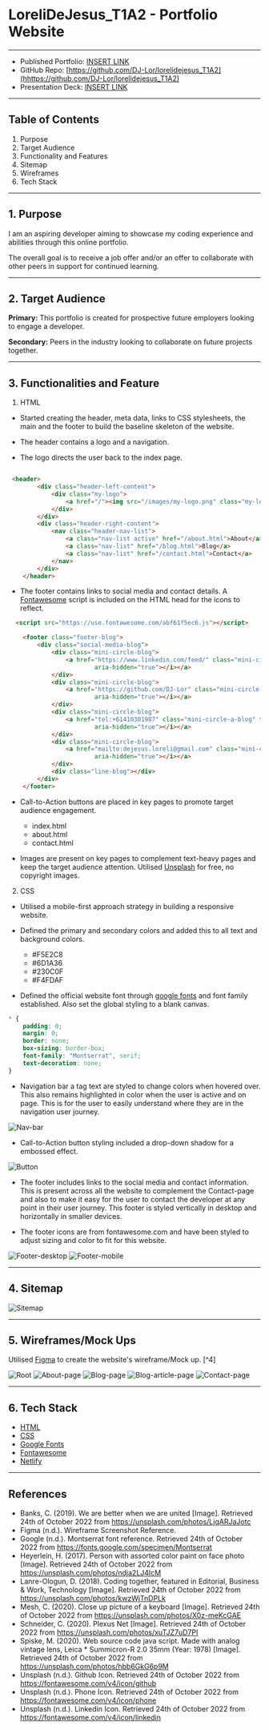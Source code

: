 # LoreliDeJesus_T1A2 - Portfolio Website #
___
* Published Portfolio: [INSERT LINK](https://www.example.com)
* GitHub Repo: [https://github.com/DJ-Lor/lorelidejesus_T1A2](hhttps://github.com/DJ-Lor/lorelidejesus_T1A2)
* Presentation Deck: [INSERT LINK](https://www.example.com)

___
## Table of Contents ##
1. Purpose
2. Target Audience
3. Functionality and Features
4. Sitemap
5. Wireframes
6. Tech Stack
___

## 1. Purpose ##

I am an aspiring developer aiming to showcase my coding experience and abilities through this online portfolio. 

The overall goal is to receive a job offer and/or an offer to collaborate with other peers in support for continued learning. 

___
## 2. Target Audience ##

**Primary:** This portfolio is created for prospective future employers looking to engage a developer. 

**Secondary:** Peers in the industry looking to collaborate on future projects together. 

___

## 3. Functionalities and Feature ##

1. HTML 

* Started creating the header, meta data, links to CSS stylesheets, the main and the footer to build the baseline skeleton of the website. 

* The header contains a logo and a navigation. 

* The logo directs the user back to the index page. 


```html

 <header>
        <div class="header-left-content">
            <div class="my-logo">
                <a href="/"><img src="/images/my-logo.png" class="my-logo" alt="my-logo"></a>
            </div>
        </div>
        <div class="header-right-content">
            <nav class="header-nav-list">
                <a class="nav-list active" href="/about.html">About</a>
                <a class="nav-list" href="/blog.html">Blog</a>
                <a class="nav-list" href="/contact.html">Contact</a>
            </nav>
        </div>
    </header>
````
* The footer contains links to social media and contact details. A [Fontawesome](https://fontawesome.com/) script is included on the HTML head for the icons to reflect.  

```html
  <script src="https://use.fontawesome.com/abf61f5ec6.js"></script>
```

```html
    <footer class="footer-blog">
        <div class="social-media-blog">
            <div class="mini-circle-blog">
                <a href="https://www.linkedin.com/feed/" class="mini-circle-a-blog" target="_blank"><i class="fa fa-linkedin"
                        aria-hidden="true"></i></a>
            </div>
            <div class="mini-circle-blog">
                <a href="https://github.com/DJ-Lor" class="mini-circle-a-blog" target="_blank"><i class="fa fa-github"
                        aria-hidden="true"></i></a>
            </div>
            <div class="mini-circle-blog">
                <a href="tel:+61410301987" class="mini-circle-a-blog" target="_blank"><i class="fa fa-phone"
                        aria-hidden="true"></i></a>
            </div>
            <div class="mini-circle-blog">
                <a href="mailto:dejesus.loreli@gmail.com" class="mini-circle-a-blog" target="_blank"><i class="fa fa-envelope"
                        aria-hidden="true"></i></a>
            </div>
            <div class="line-blog"></div>
        </div>
    </footer>
```

* Call-to-Action buttons are placed in key pages to promote target audience engagement. 
    * index.html
    * about.html
    * contact.html

* Images are present on key pages to complement text-heavy pages and keep the target audience attention. Utilised [Unsplash](https://unsplash.com/) for free, no copyright images. 

2. CSS

* Utilised a mobile-first approach strategy in building a responsive website. 

* Defined the primary and secondary colors and added this to all text and background colors. 
    * #F5E2C8
    * #6D1A36
    * #230C0F
    * #F4FDAF

* Defined the official website font through [google fonts](https://fonts.google.com/specimen/Montserrat) and font family established. Also set the global styling to a blank canvas. 

```css
* {
    padding: 0;
    margin: 0;
    border: none;
    box-sizing: border-box;
    font-family: "Montserrat", serif;
    text-decoration: none;
}
```
* Navigation bar a tag text are styled to change colors when hovered over. This also remains highlighted in color when the user is active and on page. This is for the user to easily understand where they are in the navigation user journey. 

![Nav-bar](/docs/nav-bar.png)

* Call-to-Action button styling included a drop-down shadow for a embossed effect. 

![Button](/docs/button-1.png)

* The footer includes links to the social media and contact information. This is present across all the website to complement the Contact-page and also to make it easy for the user to contact the developer at any point in their user journey. This footer is styled vertically in desktop and horizontally in smaller devices. 

* The footer icons are from fontawesome.com and have been styled to adjust sizing and color to fit for this website. 

![Footer-desktop](/docs/footer-desktop.png)
![Footer-mobile](/docs/footer-mobile.png)

___

## 4. Sitemap ##

![Sitemap](/docs/sitemap.png)

___

## 5. Wireframes/Mock Ups ##

Utilised [Figma](https://www.figma.com/) to create the website's wireframe/Mock up. [^4] 


![Root](/docs/wireframe-root.png)
![About-page](/docs/wireframe-about-page.png)
![Blog-page](/docs/wireframe-blog-page.png)
![Blog-article-page](/docs/wireframe-blog-article-page.png)
![Contact-page](/docs/wireframe-contact-page.png)

___

## 6. Tech Stack ##

* [HTML](https://www.w3schools.com/html/html_intro.asp)
* [CSS](https://www.w3schools.com/css/css_intro.asp)
* [Google Fonts](https://fonts.google.com/)
* [Fontawesome](https://fontawesome.com/)
* [Netlify](https://www.netlify.com/)

____

## References ## 

* Banks, C. (2019). We are better when we are united [Image].  Retrieved 24th of October 2022 from https://unsplash.com/photos/LjqARJaJotc
* Figma (n.d.). Wireframe Screenshot Reference. 
* Google (n.d.). Montserrat font reference. Retrieved 24th of October 2022 from https://fonts.google.com/specimen/Montserrat
* Heyerlein, H. (2017). Person with assorted color paint on face photo [Image]. Retrieved 24th of October 2022 from https://unsplash.com/photos/ndja2LJ4IcM 
* Lanre-Ologun, D. (2018). Coding together, featured in Editorial, Business & Work, Technology [Image]. Retrieved 24th of October 2022 from https://unsplash.com/photos/kwzWjTnDPLk 
* Mesh, C. (2020). Close up picture of a keyboard [Image].  Retrieved 24th of October 2022 from https://unsplash.com/photos/X0z-meKcGAE
* Schneider, C. (2020). Plexus Net [Image].  Retrieved 24th of October 2022 from https://unsplash.com/photos/xuTJZ7uD7PI
* Spiske, M.  (2020). Web source code java script. Made with analog vintage lens, Leica * Summicron-R 2.0 35mm (Year: 1978) [Image].  Retrieved 24th of October 2022 from https://unsplash.com/photos/hbb6GkG6p9M
* Unsplash (n.d.). Github Icon. Retrieved 24th of October 2022 from  https://fontawesome.com/v4/icon/github
* Unsplash (n.d.). Phone Icon. Retrieved 24th of October 2022 from  https://fontawesome.com/v4/icon/phone
* Unsplash (n.d.). Linkedin Icon. Retrieved 24th of October 2022 from  https://fontawesome.com/v4/icon/linkedin
